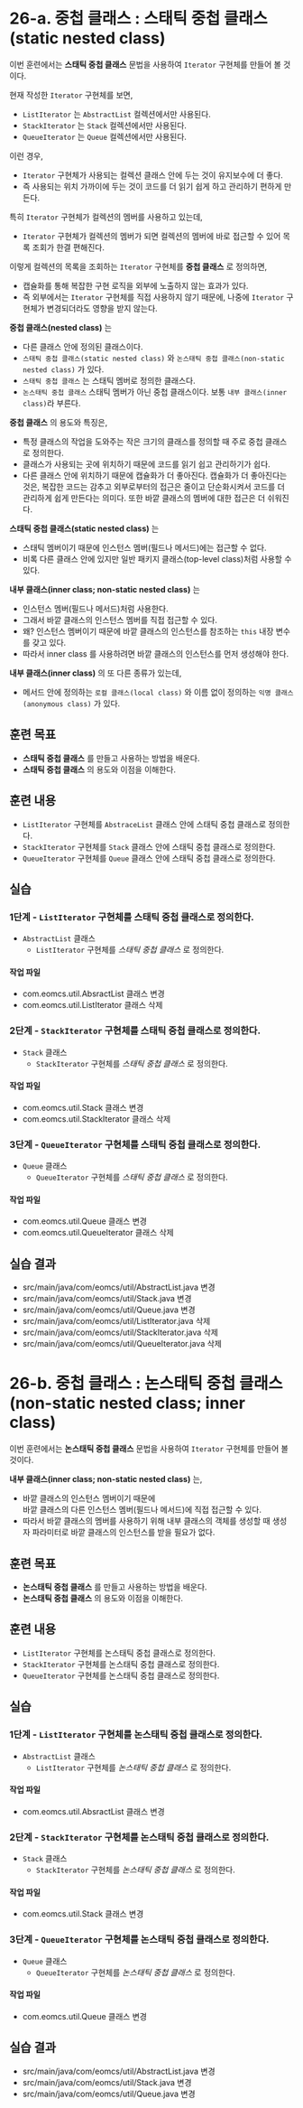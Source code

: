 # 26-a. 중첩 클래스 : 스태틱 중첩 클래스(static nested class)

이번 훈련에서는 **스태틱 중첩 클래스** 문법을 사용하여 `Iterator` 구현체를 만들어 볼 것이다.

현재 작성한 `Iterator` 구현체를 보면, 
- `ListIterator` 는 `AbstractList` 컬렉션에서만 사용된다. 
- `StackIterator` 는 `Stack` 컬렉션에서만 사용된다. 
- `QueueIterator` 는 `Queue` 컬렉션에서만 사용된다. 

이런 경우,

- `Iterator` 구현체가 사용되는 컬렉션 클래스 안에 두는 것이 유지보수에 더 좋다.
- 즉 사용되는 위치 가까이에 두는 것이 코드를 더 읽기 쉽게 하고 관리하기 편하게 만든다.

특히 `Iterator` 구현체가 컬렉션의 멤버를 사용하고 있는데,

- `Iterator` 구현체가 컬렉션의 멤버가 되면 컬렉션의 멤버에 바로 접근할 수 있어 목록 조회가 한결 편해진다.
 

이렇게 컬렉션의 목록을 조회하는 `Iterator` 구현체를 **중첩 클래스** 로 정의하면,

- 캡슐화를 통해 복잡한 구현 로직을 외부에 노출하지 않는 효과가 있다.
- 즉 외부에서는 `Iterator` 구현체를 직접 사용하지 않기 때문에,
  나중에 `Iterator` 구현체가 변경되더라도 영향을 받지 않는다.


**중첩 클래스(nested class)** 는 

- 다른 클래스 안에 정의된 클래스이다.
- `스태틱 중첩 클래스(static nested class)` 와 
  `논스태틱 중첩 클래스(non-static nested class)` 가 있다.
- `스태틱 중첩 클래스` 는 스태틱 멤버로 정의한 클래스다.
- `논스태틱 중첩 클래스` 스태틱 멤버가 아닌 중첩 클래스이다. 보통 `내부 클래스(inner class)`라 부른다.

**중첩 클래스** 의 용도와 특징은,

- 특정 클래스의 작업을 도와주는 작은 크기의 클래스를 정의할 때 주로 중첩 클래스로 정의한다.
- 클래스가 사용되는 곳에 위치하기 때문에 코드를 읽기 쉽고 관리하기가 쉽다. 
- 다른 클래스 안에 위치하기 때문에 캡슐화가 더 좋아진다. 
  캡슐화가 더 좋아진다는 것은, 
  복잡한 코드는 감추고 외부로부터의 접근은 줄이고 단순화시켜서
  코드를 더 관리하게 쉽게 만든다는 의미다.
  또한 바깥 클래스의 멤버에 대한 접근은 더 쉬워진다. 


**스태틱 중첩 클래스(static nested class)** 는

- 스태틱 멤버이기 때문에 인스턴스 멤버(필드나 메서드)에는 접근할 수 없다.
- 비록 다른 클래스 안에 있지만 일반 패키지 클래스(top-level class)처럼 사용할 수 있다.


**내부 클래스(inner class; non-static nested class)** 는 

- 인스턴스 멤버(필드나 메서드)처럼 사용한다.
- 그래서 바깥 클래스의 인스턴스 멤버를 직접 접근할 수 있다.
- 왜? 
  인스턴스 멤버이기 때문에 바깥 클래스의 인스턴스를 참조하는 `this` 내장 변수를 갖고 있다.
- 따라서 inner class 를 사용하려면 바깥 클래스의 인스턴스를 먼저 생성해야 한다.

**내부 클래스(inner class)** 의 또 다른 종류가 있는데,

- 메서드 안에 정의하는 `로컬 클래스(local class)` 와 
  이름 없이 정의하는 `익명 클래스(anonymous class)` 가 있다.


## 훈련 목표

- **스태틱 중첩 클래스** 를 만들고 사용하는 방법을 배운다.
- **스태틱 중첩 클래스** 의 용도와 이점을 이해한다.


## 훈련 내용

- `ListIterator` 구현체를 `AbstraceList` 클래스 안에 스태틱 중첩 클래스로 정의한다. 
- `StackIterator` 구현체를 `Stack` 클래스 안에 스태틱 중첩 클래스로 정의한다.
- `QueueIterator` 구현체를 `Queue` 클래스 안에 스태틱 중첩 클래스로 정의한다.


## 실습

### 1단계 - `ListIterator` 구현체를 스태틱 중첩 클래스로 정의한다. 

- `AbstractList` 클래스
  - `ListIterator` 구현체를 *스태틱 중첩 클래스* 로 정의한다. 

#### 작업 파일

- com.eomcs.util.AbsractList 클래스 변경
- com.eomcs.util.ListIterator 클래스 삭제


### 2단계 - `StackIterator` 구현체를 스태틱 중첩 클래스로 정의한다. 

- `Stack` 클래스
  - `StackIterator` 구현체를 *스태틱 중첩 클래스* 로 정의한다. 

#### 작업 파일

- com.eomcs.util.Stack 클래스 변경
- com.eomcs.util.StackIterator 클래스 삭제


### 3단계 - `QueueIterator` 구현체를 스태틱 중첩 클래스로 정의한다. 

- `Queue` 클래스
  - `QueueIterator` 구현체를 *스태틱 중첩 클래스* 로 정의한다. 

#### 작업 파일

- com.eomcs.util.Queue 클래스 변경
- com.eomcs.util.QueueIterator 클래스 삭제


## 실습 결과

- src/main/java/com/eomcs/util/AbstractList.java 변경
- src/main/java/com/eomcs/util/Stack.java 변경
- src/main/java/com/eomcs/util/Queue.java 변경
- src/main/java/com/eomcs/util/ListIterator.java 삭제
- src/main/java/com/eomcs/util/StackIterator.java 삭제
- src/main/java/com/eomcs/util/QueueIterator.java 삭제

# 26-b. 중첩 클래스 : 논스태틱 중첩 클래스(non-static nested class; inner class)

이번 훈련에서는 **논스태틱 중첩 클래스** 문법을 사용하여 `Iterator` 구현체를 만들어 볼 것이다.

**내부 클래스(inner class; non-static nested class)** 는, 

- 바깥 클래스의 인스턴스 멤버이기 때문에   
  바깥 클래스의 다른 인스턴스 멤버(필드나 메서드)에 직접 접근할 수 있다.
- 따라서 바깥 클래스의 멤버를 사용하기 위해 내부 클래스의 객체를 생성할 때 
  생성자 파라미터로 바깥 클래스의 인스턴스를 받을 필요가 없다.

## 훈련 목표

- **논스태틱 중첩 클래스** 를 만들고 사용하는 방법을 배운다.
- **논스태틱 중첩 클래스** 의 용도와 이점을 이해한다.


## 훈련 내용

- `ListIterator` 구현체를 논스태틱 중첩 클래스로 정의한다. 
- `StackIterator` 구현체를 논스태틱 중첩 클래스로 정의한다.
- `QueueIterator` 구현체를 논스태틱 중첩 클래스로 정의한다.


## 실습

### 1단계 - `ListIterator` 구현체를 논스태틱 중첩 클래스로 정의한다. 

- `AbstractList` 클래스
  - `ListIterator` 구현체를 *논스태틱 중첩 클래스* 로 정의한다. 

#### 작업 파일

- com.eomcs.util.AbsractList 클래스 변경


### 2단계 - `StackIterator` 구현체를 논스태틱 중첩 클래스로 정의한다. 

- `Stack` 클래스
  - `StackIterator` 구현체를 *논스태틱 중첩 클래스* 로 정의한다. 

#### 작업 파일

- com.eomcs.util.Stack 클래스 변경


### 3단계 - `QueueIterator` 구현체를 논스태틱 중첩 클래스로 정의한다. 

- `Queue` 클래스
  - `QueueIterator` 구현체를 *논스태틱 중첩 클래스* 로 정의한다. 

#### 작업 파일

- com.eomcs.util.Queue 클래스 변경


## 실습 결과

- src/main/java/com/eomcs/util/AbstractList.java 변경
- src/main/java/com/eomcs/util/Stack.java 변경
- src/main/java/com/eomcs/util/Queue.java 변경
  
  
